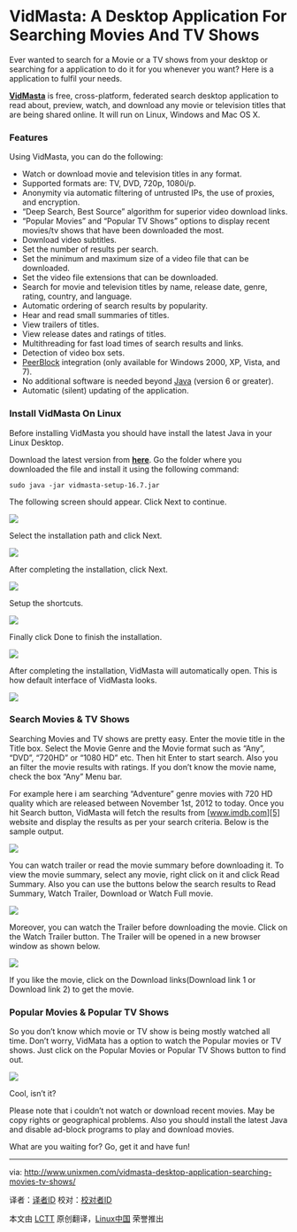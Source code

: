 VidMasta: A Desktop Application For Searching Movies And TV Shows
================================================================================
Ever wanted to search for a Movie or a TV shows from your desktop or searching for a application to do it for you whenever you want? Here is a application to fulfil your needs.

[**VidMasta**][1] is free, cross-platform, federated search desktop application to read about, preview, watch, and download any movie or television titles that are being shared online. It will run on Linux, Windows and Mac OS X.

### Features ###

Using VidMasta, you can do the following:

- Watch or download movie and television titles in any format.
- Supported formats are: TV, DVD, 720p, 1080i/p.
- Anonymity via automatic filtering of untrusted IPs, the use of proxies, and encryption.
- “Deep Search, Best Source” algorithm for superior video download links.
- “Popular Movies” and  “Popular TV Shows” options to display recent movies/tv shows that have been downloaded the most.
- Download video subtitles.
- Set the number of results per search.
- Set the minimum and maximum size of a video file that can be downloaded.
- Set the video file extensions that can be downloaded.
- Search for movie and television titles by name, release date, genre, rating, country, and language.
- Automatic ordering of search results by popularity.
- Hear and read small summaries of titles.
- View trailers of titles.
- View release dates and ratings of titles.
- Multithreading for fast load times of search results and links.
- Detection of video box sets.
- [PeerBlock][2] integration (only available for Windows 2000, XP, Vista, and 7).
- No additional software is needed beyond [Java][3] (version 6 or greater).
- Automatic (silent) updating of the application.

### Install VidMasta On Linux ###

Before installing VidMasta you should have install the latest Java in your Linux Desktop.

Download the latest version from [**here**][4]. Go the folder where you downloaded the file and install it using the following command:

    sudo java -jar vidmasta-setup-16.7.jar

The following screen should appear. Click Next to continue.

![](http://180016988.r.cdn77.net/wp-content/uploads/2013/11/Installation-of-VidMasta_001.jpg)

Select the installation path and click Next.

![](http://180016988.r.cdn77.net/wp-content/uploads/2013/11/Installation-of-VidMasta_002.jpg)

After completing the installation, click Next.

![](http://180016988.r.cdn77.net/wp-content/uploads/2013/11/Installation-of-VidMasta_004.jpg)

Setup the shortcuts.

![](http://180016988.r.cdn77.net/wp-content/uploads/2013/11/Installation-of-VidMasta_007.jpg)

Finally click Done to finish the installation.

![](http://180016988.r.cdn77.net/wp-content/uploads/2013/11/Installation-of-VidMasta_008.jpg)

After completing the installation, VidMasta will automatically open. This is how default interface of VidMasta looks.

![](http://180016988.r.cdn77.net/wp-content/uploads/2013/11/VidMasta_009.jpg)

### Search Movies & TV Shows ###

Searching Movies and TV shows are pretty easy. Enter the movie title in the Title box. Select  the Movie Genre and the Movie format such as “Any”, “DVD”, “720HD” or “1080 HD” etc. Then hit Enter to start search. Also you an filter the movie results with ratings. If you don’t know the movie name, check the box “Any” Menu bar.

For example here i am searching “Adventure” genre movies with 720 HD quality which are released between November 1st, 2012 to today. Once you hit Search button, VidMasta will fetch the results from [www.imdb.com][5] website and display the results as per your search criteria. Below is the sample output.

![](http://180016988.r.cdn77.net/wp-content/uploads/2013/11/VidMasta_012.jpg)

You can watch trailer or read the movie summary before downloading it. To view the movie summary, select any movie, right click on it and click Read Summary. Also you can use the buttons below the search results to Read Summary, Watch Trailer, Download or Watch Full movie.

![](http://180016988.r.cdn77.net/wp-content/uploads/2013/11/VidMasta_013.jpg)

Moreover, you can watch the Trailer before downloading the movie. Click on the Watch Trailer button. The Trailer will be opened in a new browser window as shown below.

![](http://180016988.r.cdn77.net/wp-content/uploads/2013/11/%E2%96%B6-Django-Unchained-Official-Trailer-HD-YouTube-Mozilla-Firefox_014.jpg)

If you like the movie, click on the Download links(Download link 1 or Download link 2) to get the movie.

### Popular Movies & Popular TV Shows ###

So you don’t know which movie or TV show is being mostly watched all time. Don’t worry, VidMata has a option to watch the Popular movies or TV shows. Just click on the Popular Movies or Popular TV Shows button to find out.

![](http://180016988.r.cdn77.net/wp-content/uploads/2013/11/VidMasta_015.jpg)

Cool, isn’t it?

Please note that i couldn’t not watch or download recent movies. May be copy rights or geographical problems. Also you should install the latest Java and disable ad-block programs to play and download movies.

What are you waiting for? Go, get it and have fun!

--------------------------------------------------------------------------------

via: http://www.unixmen.com/vidmasta-desktop-application-searching-movies-tv-shows/

译者：[译者ID](https://github.com/译者ID) 校对：[校对者ID](https://github.com/校对者ID)

本文由 [LCTT](https://github.com/LCTT/TranslateProject) 原创翻译，[Linux中国](http://linux.cn/) 荣誉推出

[1]:https://sites.google.com/site/algwares/vidmasta
[2]:http://www.peerblock.com/
[3]:http://www.java.com/
[4]:http://sourceforge.net/projects/vidmasta/
[5]:http://www.unixmen.com/vidmasta-desktop-application-searching-movies-tv-shows/www.imdb.com